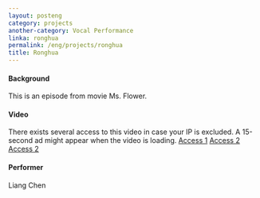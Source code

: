 ```yaml
---
layout: posteng
category: projects
another-category: Vocal Performance
linka: ronghua
permalink: /eng/projects/ronghua
title: Ronghua
---
```


#### Background
This is an episode from movie Ms. Flower.
#### Video
There exists several access to this video in case your IP is excluded. A 15-second ad might appear when the video is loading. 
[Access 1](http://lollichock.tumblr.com/post/74913425910/ronghua) [Access 2](http://static.youku.com/v1.0.0149/v/swf/qplayer_rtmp.swf?VideoIDS=XNjY3MzEyMDYw)  [Access 2](http://www.tudou.com/programs/view/DNAFkCP4fy8/)
#### Performer
Liang Chen